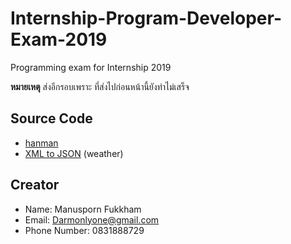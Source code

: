# Internship-Program-Developer-Exam-2019
Programming exam for Internship 2019

**หมายเหตุ** ส่งอีกรอบเพราะ ที่ส่งไปก่อนหน้านี้ยังทำไม่เสร็จ

## Source Code
- [hanman](hangman)
- [XML to JSON](weather) (weather)

## Creator

- Name: Manusporn Fukkham
- Email: Darmonlyone@gmail.com
- Phone Number: 0831888729